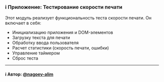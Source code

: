 ### ℹ️ Приложение: Тестирование скорости печати

Этот модуль реализует функциональность теста скорости печати. Он включает в себя:
- Инициализацию приложения и DOM-элементов
- Загрузку текста для печати
- Обработку ввода пользователя
- Расчет статистики (скорость печати, ошибки)
- Управление таймером
- Сброс теста


-----
#### ℹ️ Автор: [@nagoev-alim](https://github.com/nagoev-alim)

